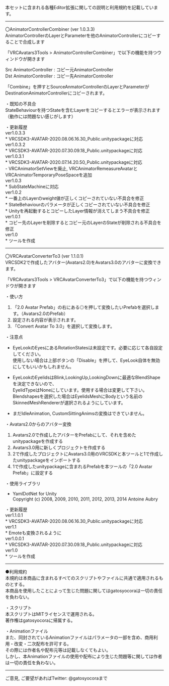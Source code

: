 ﻿本セットに含まれる各種Editor拡張に関しての説明と利用規約を記載しています。

----------------------------------------------------  
〇AnimatorControllerCombiner (ver 1.0.3.3)  
AnimatorControllerのLayerとParameterを他のAnimatorControllerにコピーすることで合成します

「VRCAvatars3Tools > AnimatorControllerCombiner」で以下の機能を持つウィンドウが開きます

Src AnimatorController : コピー元AnimatorController  
Dst AnimatorController : コピー先AnimatorController

「Combine」を押すとSourceAnmatorControllerのLayerとParameterがDestinationAnimatorControllerにコピーされます。

・既知の不具合  
StateBehaviourを持つStateを含むLayerをコピーするとエラーが表示されます（動作には問題ない感じがします）

・更新履歴  
ver1.0.3.3  
	* VRCSDK3-AVATAR-2020.08.06.16.30_Public.unitypackageに対応  
ver1.0.3.2  
	* VRCSDK3-AVATAR-2020.07.30.09.18_Public.unitypackageに対応  
ver1.0.3.1  
	* VRCSDK3-AVATAR-2020.07.14.20.50_Public.unitypackageに対応  
		- VRCAnimatorSetViewを廃止, VRCAnimatorRemeasureAvatarとVRCAnimatorTemporaryPoseSpaceを追加  
ver1.0.3  
	* SubStateMachineに対応  
ver1.0.2   
	* 一番上のLayerのweight値が正しくコピーされていない不具合を修正  
	* StateBehaviourのパラメータが正しくコピーされていない不具合を修正  
	* Unityを再起動するとコピーしたLayer情報が消えてしまう不具合を修正  
ver1.0.1  
	* コピー先のLayerを削除するとコピー元のLayerのStateが削除される不具合を修正  
ver1.0  
	* ツールを作成

----------------------------------------------------  
〇VRCAvatarConverterTo3 (ver 1.1.0.1)  
VRCSDK2で作成したアバター(Avatars2.0)をAvatars3.0のアバターに変換できます。

「VRCAvatars3Tools > VRCAvatarConverterTo3」で以下の機能を持つウィンドウが開きます

・使い方  
1. 「2.0 Avatar Prefab」の右にある◎を押して変換したいPrefabを選択します。（Avatars2.0のPrefab）  
2. 設定される内容が表示されます。  
3. 「Convert Avatar To 3.0」を選択して変換します。

・注意点  
 * EyeLookのEyesにあるRotationStatesは未設定です。必要に応じて各自設定してください。  
	使用しない場合は上部ボタンの「Disable」を押して、EyeLook自体を無効にしてもいいかもしれません。  
 * EyeLookのEyelidsはBlink,LookingUp,LookingDownに最適なBlendShapeを決定できないので、  
	EyelidTypeはNoneにしています。使用する場合は変更して下さい。  
	Blendshapesを選択した場合はEyelidsMeshにBodyという名前のSkinnedMeshRendererが選択されるようにしています。

 * まだIdleAnimation, CustomSittingAnimsの変換はできていません。

・Avatars2.0からのアバター変換  
1. Avatars2.0で作成したアバターをPrefabにして、それを含めたunitypackageを作成する  
2. Avatars3.0用に新しくプロジェクトを作成する  
3. 2で作成したプロジェクトにAvatars3.0用のVRCSDKと本ツールと1で作成したunitypackageをインポートする  
4. 1で作成したunitypackageに含まれるPrefabを本ツールの「2.0 Avatar Prefab」に設定する

・使用ライブラリ  
 * YamlDotNet for Unity  
 Copyright (c) 2008, 2009, 2010, 2011, 2012, 2013, 2014 Antoine Aubry

 ・更新履歴  
 ver1.1.0.1  
	* VRCSDK3-AVATAR-2020.08.06.16.30_Public.unitypackageに対応  
 ver1.1  
	* Emoteも変換されるように  
 ver1.0.0.1  
	* VRCSDK3-AVATAR-2020.07.30.09.18_Public.unitypackageに対応  
 ver1.0  
	* ツールを作成

----------------------------------------------------

●利用規約  
本規約は本商品に含まれるすべてのスクリプトやファイルに共通で適用されるものとする。  
本商品を使用したことによって生じた問題に関してはgatosyocoraは一切の責任を負わない。

・スクリプト  
本スクリプトはMITライセンスで運用される。  
著作権はgatosyocoraに帰属する。

・Animationファイル  
また、同封されているAnimationファイルはパラメータの一部を含め、商用利用・改変・二次配布を許可する。  
その際には作者名や配布元等は記載しなくてもよい。  
しかし、本Animationファイルの使用や配布により生じた問題等に関しては作者は一切の責任を負わない。

-----------------------------------------------------  
ご意見, ご要望があればTwitter: @gatosyocoraまで
